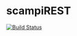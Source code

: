 # scampiREST

[![Build Status](https://drone.io/github.com/elias-arnold/scampiREST/status.png)](https://drone.io/github.com/elias-arnold/scampiREST/latest)
